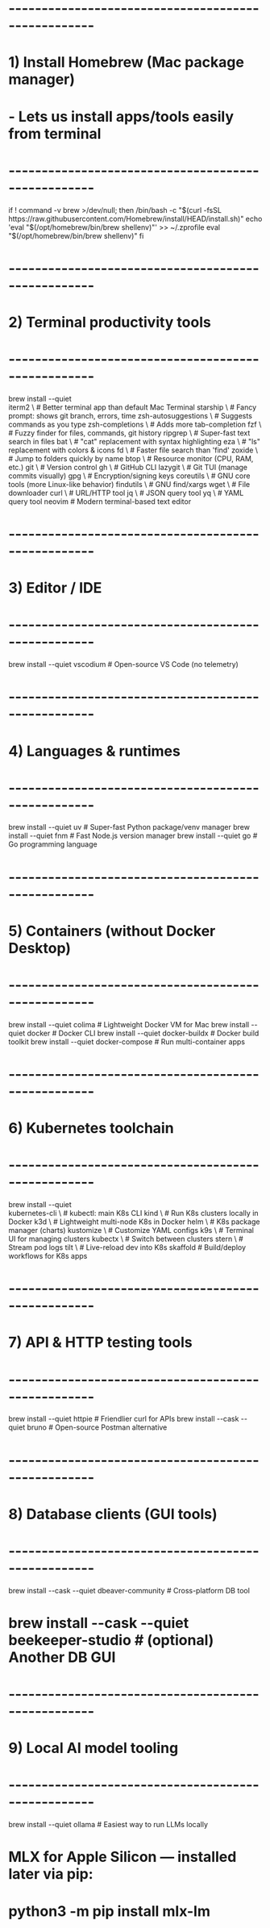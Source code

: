 # ---------------------------------------------------
# 1) Install Homebrew (Mac package manager)
#    - Lets us install apps/tools easily from terminal
# ---------------------------------------------------
if ! command -v brew >/dev/null; then
  /bin/bash -c "$(curl -fsSL https://raw.githubusercontent.com/Homebrew/install/HEAD/install.sh)"
  echo 'eval "$(/opt/homebrew/bin/brew shellenv)"' >> ~/.zprofile
  eval "$(/opt/homebrew/bin/brew shellenv)"
fi

# ---------------------------------------------------
# 2) Terminal productivity tools
# ---------------------------------------------------
brew install --quiet \
  iterm2 \                # Better terminal app than default Mac Terminal
  starship \              # Fancy prompt: shows git branch, errors, time
  zsh-autosuggestions \   # Suggests commands as you type
  zsh-completions \       # Adds more tab-completion
  fzf \                   # Fuzzy finder for files, commands, git history
  ripgrep \               # Super-fast text search in files
  bat \                   # "cat" replacement with syntax highlighting
  eza \                   # "ls" replacement with colors & icons
  fd \                    # Faster file search than 'find'
  zoxide \                # Jump to folders quickly by name
  btop \                  # Resource monitor (CPU, RAM, etc.)
  git \                   # Version control
  gh \                    # GitHub CLI
  lazygit \               # Git TUI (manage commits visually)
  gpg \                   # Encryption/signing keys
  coreutils \             # GNU core tools (more Linux-like behavior)
  findutils \             # GNU find/xargs
  wget \                  # File downloader
  curl \                  # URL/HTTP tool
  jq \                    # JSON query tool
  yq \                    # YAML query tool
  neovim                  # Modern terminal-based text editor

# ---------------------------------------------------
# 3) Editor / IDE
# ---------------------------------------------------
brew install --quiet vscodium  # Open-source VS Code (no telemetry)

# ---------------------------------------------------
# 4) Languages & runtimes
# ---------------------------------------------------
brew install --quiet uv   # Super-fast Python package/venv manager
brew install --quiet fnm  # Fast Node.js version manager
brew install --quiet go   # Go programming language

# ---------------------------------------------------
# 5) Containers (without Docker Desktop)
# ---------------------------------------------------
brew install --quiet colima           # Lightweight Docker VM for Mac
brew install --quiet docker           # Docker CLI
brew install --quiet docker-buildx    # Docker build toolkit
brew install --quiet docker-compose   # Run multi-container apps

# ---------------------------------------------------
# 6) Kubernetes toolchain
# ---------------------------------------------------
brew install --quiet \
  kubernetes-cli \   # kubectl: main K8s CLI
  kind \             # Run K8s clusters locally in Docker
  k3d \              # Lightweight multi-node K8s in Docker
  helm \             # K8s package manager (charts)
  kustomize \        # Customize YAML configs
  k9s \              # Terminal UI for managing clusters
  kubectx \          # Switch between clusters
  stern \            # Stream pod logs
  tilt \             # Live-reload dev into K8s
  skaffold           # Build/deploy workflows for K8s apps

# ---------------------------------------------------
# 7) API & HTTP testing tools
# ---------------------------------------------------
brew install --quiet httpie             # Friendlier curl for APIs
brew install --cask --quiet bruno        # Open-source Postman alternative

# ---------------------------------------------------
# 8) Database clients (GUI tools)
# ---------------------------------------------------
brew install --cask --quiet dbeaver-community   # Cross-platform DB tool
# brew install --cask --quiet beekeeper-studio # (optional) Another DB GUI

# ---------------------------------------------------
# 9) Local AI model tooling
# ---------------------------------------------------
brew install --quiet ollama   # Easiest way to run LLMs locally
# MLX for Apple Silicon — installed later via pip:
# python3 -m pip install mlx-lm
